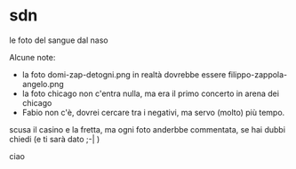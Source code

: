 # sdn
le foto del sangue dal naso

Alcune note:

- la foto domi-zap-detogni.png in realtà dovrebbe essere filippo-zappola-angelo.png
- la foto chicago non c'entra nulla, ma era il primo concerto in arena dei chicago
- Fabio non c'è, dovrei cercare tra i negativi, ma servo (molto) più tempo.

scusa il casino e la fretta, ma ogni foto anderbbe commentata, se hai dubbi chiedi (e ti sarà dato ;-| )

ciao
